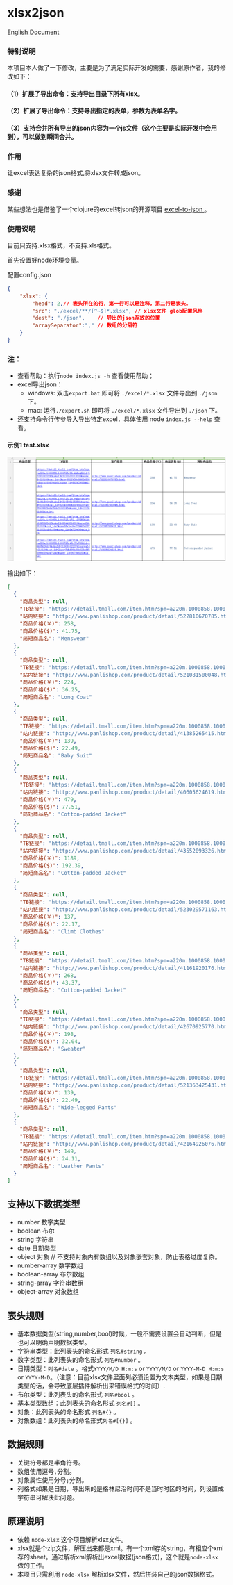 xlsx2json
=========
[English Document](./docs/doc_en.md)

### 特别说明

本项目本人做了一下修改，主要是为了满足实际开发的需要，感谢原作者，我的修改如下：

#### （1）扩展了导出命令：支持导出目录下所有xlsx。
#### （2）扩展了导出命令：支持导出指定的表单，参数为表单名字。
#### （3）支持合并所有导出的json内容为一个js文件（这个主要是实际开发中会用到），可以做到瞬间合并。

### 作用
让excel表达复杂的json格式,将xlsx文件转成json。

### 感谢
某些想法也是借鉴了一个clojure的excel转json的开源项目 [excel-to-json ](https://github.com/mhaemmerle/excel-to-json)。

### 使用说明
目前只支持.xlsx格式，不支持.xls格式。

首先设置好node环境变量。

配置config.json

```json
{
    "xlsx": {
        "head": 2,// 表头所在的行，第一行可以是注释，第二行是表头。
        "src": "./excel/**/[^~$]*.xlsx", // xlsx文件 glob配置风格
        "dest": "./json",    // 导出的json存放的位置
        "arraySeparator":"," // 数组的分隔符
    }
}
```

### 注：
* 查看帮助：执行`node index.js -h` 查看使用帮助；
* excel导出json：
	* windows: 双击`export.bat` 即可将 `./excel/*.xlsx` 文件导出到 `./json` 下。
	* mac: 运行`./export.sh` 即可将 `./excel/*.xlsx` 文件导出到 `./json` 下。
* 还支持命令行传参导入导出特定excel，具体使用 node `index.js --help` 查看。

#### 示例1 test.xlsx
![test.xlsx](./images/2015-12-10_124111.png)

输出如下：

```json
[
  {
    "商品类型": null,
    "TB链接": "https://detail.tmall.com/item.htm?spm=a220m.1000858.1000725.36.AhHeqK&id=522810670785&skuId=3112403218305&areaId=310100&cat_id=2&rn=951f456c6662e808edbdcb160f09db01&user_id=862429966&is_b=1",
    "站内链接": "http://www.panlishop.com/product/detail/522810670785.html",
    "商品价格(￥)": 258,
    "商品价格($)": 41.75,
    "简短商品名": "Menswear"
  },
  {
    "商品类型": null,
    "TB链接": "https://detail.tmall.com/item.htm?spm=a220m.1000858.1000725.29.vMBpt9&id=521081500048&skuId=3105081352581&areaId=310100&cat_id=52040006&rn=46b207a37254f88f9c6e7bdc31001854&user_id=1112661805&is_b=1",
    "站内链接": "http://www.panlishop.com/product/detail/521081500048.html",
    "商品价格(￥)": 224,
    "商品价格($)": 36.25,
    "简短商品名": "Long Coat"
  },
  {
    "商品类型": null,
    "TB链接": "https://detail.tmall.com/item.htm?spm=a220m.1000858.1000725.172.cI7SNS&id=41385265415&skuId=82443316319&areaId=310100&cat_id=2&rn=3fa3acba229962e037313956fdb9c59e&user_id=847594984&is_b=1",
    "站内链接": "http://www.panlishop.com/product/detail/41385265415.html",
    "商品价格(￥)": 139,
    "商品价格($)": 22.49,
    "简短商品名": "Baby Suit"
  },
  {
    "商品类型": null,
    "TB链接": "https://detail.tmall.com/item.htm?spm=a220m.1000858.1000725.48.JVaV0G&id=40605624619&skuId=3100910223741&areaId=310100&cat_id=2&rn=7dbf99b29b025eff5b990f594a474d49&user_id=907846250&is_b=1",
    "站内链接": "http://www.panlishop.com/product/detail/40605624619.html",
    "商品价格(￥)": 479,
    "商品价格($)": 77.51,
    "简短商品名": "Cotton-padded Jacket"
  },
  {
    "商品类型": null,
    "TB链接": "https://detail.tmall.com/item.htm?spm=a220m.1000858.1000725.11.mZu8kp&id=43552093326&skuId=3115115506203&areaId=310100&cat_id=2&rn=206406eabffb4bea5c640d14401c3584&user_id=480140223&is_b=1",
    "站内链接": "http://www.panlishop.com/product/detail/43552093326.html",
    "商品价格(￥)": 1189,
    "商品价格($)": 192.39,
    "简短商品名": "Cotton-padded Jacket"
  },
  {
    "商品类型": null,
    "TB链接": "https://detail.tmall.com/item.htm?spm=a220m.1000858.1000725.93.mZu8kp&id=523029571163&skuId=3113911684107&areaId=310100&cat_id=2&rn=206406eabffb4bea5c640d14401c3584&user_id=1680275838&is_b=1",
    "站内链接": "http://www.panlishop.com/product/detail/523029571163.html",
    "商品价格(￥)": 137,
    "商品价格($)": 22.17,
    "简短商品名": "Climb Clothes"
  },
  {
    "商品类型": null,
    "TB链接": "https://detail.tmall.com/item.htm?spm=a220m.1000858.1000725.87.m92yQw&id=41161920176&skuId=80823172912&areaId=310100&cat_id=2&rn=fd1967db3bdc4d849806503fe5b7b28b&user_id=1641088585&is_b=1",
    "站内链接": "http://www.panlishop.com/product/detail/41161920176.html",
    "商品价格(￥)": 268,
    "商品价格($)": 43.37,
    "简短商品名": "Cotton-padded Jacket"
  },
  {
    "商品类型": null,
    "TB链接": "https://detail.tmall.com/item.htm?spm=a220m.1000858.1000725.53.hELNbL&id=42670925770&skuId=3113299516655&areaId=310100&cat_id=50025135&rn=8e036c0c327648c40964bb699728efe6&user_id=1957662395&is_b=1",
    "站内链接": "http://www.panlishop.com/product/detail/42670925770.html",
    "商品价格(￥)": 198,
    "商品价格($)": 32.04,
    "简短商品名": "Sweater"
  },
  {
    "商品类型": null,
    "TB链接": "https://detail.tmall.com/item.htm?spm=a220m.1000858.1000725.226.kEGuJ4&id=521363425431&skuId=3116779591181&areaId=310100&cat_id=2&rn=3ce64218f06b963f9109545691c05565&user_id=468066543&is_b=1",
    "站内链接": "http://www.panlishop.com/product/detail/521363425431.html",
    "商品价格(￥)": 139,
    "商品价格($)": 22.49,
    "简短商品名": "Wide-legged Pants"
  },
  {
    "商品类型": null,
    "TB链接": "https://detail.tmall.com/item.htm?spm=a220m.1000858.1000725.307.flwuNN&id=42164926076&skuId=3119240645648&areaId=310100&cat_id=2&rn=3a43f8d9886c00d7203f2ccee45ef47a&user_id=765856261&is_b=1",
    "站内链接": "http://www.panlishop.com/product/detail/42164926076.html",
    "商品价格(￥)": 149,
    "商品价格($)": 24.11,
    "简短商品名": "Leather Pants"
  } 
]
```

## 支持以下数据类型
* number 数字类型
* boolean  布尔
* string 字符串
* date 日期类型
* object 对象  // 不支持对象内有数组以及对象嵌套对象，防止表格过度复杂。
* number-array  数字数组
* boolean-array  布尔数组
* string-array  字符串数组
* object-array 对象数组

## 表头规则
* 基本数据类型(string,number,bool)时候，一般不需要设置会自动判断，但是也可以明确声明数据类型。
* 字符串类型：此列表头的命名形式 `列名#string` 。
* 数字类型：此列表头的命名形式 `列名#number` 。
* 日期类型：`列名#date` 。格式`YYYY/M/D H:m:s` or `YYYY/M/D` or `YYYY-M-D H:m:s` or `YYYY-M-D`。（注意：目前xlsx文件里面列必须设置为文本类型，如果是日期类型的话，会导致底层插件解析出来错误格式的时间）.
* 布尔类型：此列表头的命名形式 `列名#bool` 。
* 基本类型数组：此列表头的命名形式 `列名#[]` 。
* 对象：此列表头的命名形式 `列名#{}` 。
* 对象数组：此列表头的命名形式`列名#[{}]` 。


## 数据规则
* 关键符号都是半角符号。
* 数组使用逗号`,`分割。
* 对象属性使用分号`;`分割。
* 列格式如果是日期，导出来的是格林尼治时间不是当时时区的时间，列设置成字符串可解决此问题。

## 原理说明
* 依赖 `node-xlsx` 这个项目解析xlsx文件。
* xlsx就是个zip文件，解压出来都是xml。有一个xml存的string，有相应个xml存的sheet。通过解析xml解析出excel数据(json格式)，这个就是`node-xlsx` 做的工作。
* 本项目只需利用 `node-xlsx` 解析xlsx文件，然后拼装自己的json数据格式。
